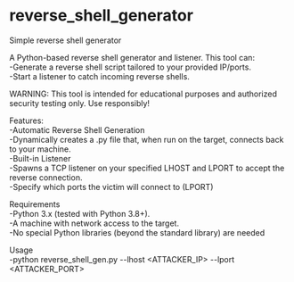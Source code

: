 # reverse_shell_generator
Simple reverse shell generator

A Python-based reverse shell generator and listener. This tool can:
</br>-Generate a reverse shell script tailored to your provided IP/ports.
</br>-Start a listener to catch incoming reverse shells.

WARNING: This tool is intended for educational purposes and authorized security testing only. Use responsibly!

Features:
</br>-Automatic Reverse Shell Generation
</br>-Dynamically creates a .py file that, when run on the target, connects back to your machine.
</br>-Built-in Listener
</br>-Spawns a TCP listener on your specified LHOST and LPORT to accept the reverse connection.
</br>-Specify which ports the victim will connect to (LPORT) 

Requirements
</br>-Python 3.x (tested with Python 3.8+).
</br>-A machine with network access to the target.
</br>-No special Python libraries (beyond the standard library) are needed

Usage
</br>-python reverse_shell_gen.py --lhost <ATTACKER_IP> --lport <ATTACKER_PORT>
